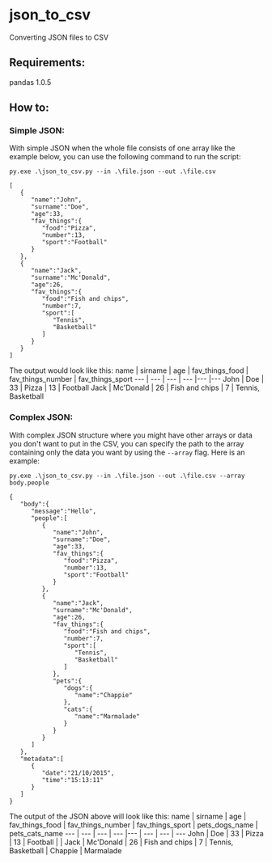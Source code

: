 # json_to_csv
Converting JSON files to CSV

## Requirements: ##  
pandas            1.0.5

## How to: ## 
### Simple JSON: ###  
With simple JSON when the whole file consists of one array like the example below, you can use the following command to run the script:
```
py.exe .\json_to_csv.py --in .\file.json --out .\file.csv
```
```
[
   {
      "name":"John",
      "surname":"Doe",
      "age":33,
      "fav_things":{
         "food":"Pizza",
         "number":13,
         "sport":"Football"
      }
   },
   {
      "name":"Jack",
      "surname":"Mc'Donald",
      "age":26,
      "fav_things":{
         "food":"Fish and chips",
         "number":7,
         "sport":[
            "Tennis",
            "Basketball"
         ]
      }
   }
]
```
The output would look like this:
name | sirname | age | fav_things_food | fav_things_number | fav_things_sport 
--- | --- | --- | --- |--- |---
John | Doe | 33 | Pizza | 13 | Football
Jack | Mc'Donald | 26 | Fish and chips | 7 | Tennis, Basketball

### Complex JSON: ### 

With complex JSON structure where you might have other arrays or data you don't want to put in the CSV, you can 
specify the path to the array containing only the data you want by using the `--array` flag. Here is an example:
```
py.exe .\json_to_csv.py --in .\file.json --out .\file.csv --array body.people
```
```
{
   "body":{
      "message":"Hello",
      "people":[
         {
            "name":"John",
            "surname":"Doe",
            "age":33,
            "fav_things":{
               "food":"Pizza",
               "number":13,
               "sport":"Football"
            }
         },
         {
            "name":"Jack",
            "surname":"Mc'Donald",
            "age":26,
            "fav_things":{
               "food":"Fish and chips",
               "number":7,
               "sport":[
                  "Tennis",
                  "Basketball"
               ]
            },
            "pets":{
               "dogs":{
                  "name":"Chappie"
               },
               "cats":{
                  "name":"Marmalade"
               }
            }
         }
      ]
   },
   "metadata":[
      {
         "date":"21/10/2015",
         "time":"15:13:11"
      }
   ]
}
```
The output of the JSON above will look like this:
name | sirname | age | fav_things_food | fav_things_number | fav_things_sport | pets_dogs_name | pets_cats_name
--- | --- | --- | --- |--- | --- | --- | ---
John | Doe | 33 | Pizza | 13 | Football | |
Jack | Mc'Donald | 26 | Fish and chips | 7 | Tennis, Basketball | Chappie | Marmalade
